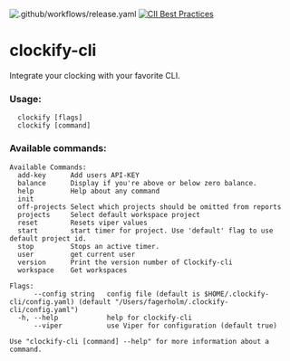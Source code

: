 ![.github/workflows/release.yaml](https://github.com/Faagerholm/clockify-cli/workflows/.github/workflows/release.yaml/badge.svg?branch=v1.1&event=release)
[![CII Best Practices](https://bestpractices.coreinfrastructure.org/projects/4331/badge)](https://bestpractices.coreinfrastructure.org/projects/4331)

# clockify-cli
Integrate your clocking with your favorite CLI. 

### Usage:
```
  clockify [flags]  
  clockify [command]
```
### Available commands:
```
Available Commands:
  add-key      Add users API-KEY
  balance      Display if you're above or below zero balance.
  help         Help about any command
  init
  off-projects Select which projects should be omitted from reports
  projects     Select default workspace project
  reset        Resets viper values
  start        start timer for project. Use 'default' flag to use default project id.
  stop         Stops an active timer.
  user         get current user
  version      Print the version number of Clockify-cli
  workspace    Get workspaces

Flags:
      --config string   config file (default is $HOME/.clockify-cli/config.yaml) (default "/Users/fagerholm/.clockify-cli/config.yaml")
  -h, --help            help for clockify-cli
      --viper           use Viper for configuration (default true)

Use "clockify-cli [command] --help" for more information about a command.
```